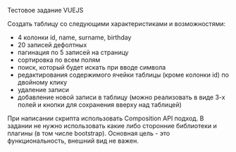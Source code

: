Тестовое задание VUEJS

Создать таблицу со следующими характеристиками и возможностями:


- 4 колонки id, name, surname, birthday
- 20 записей дефолтных
- пагинация по 5 записей на страницу
- сортировка по всем полям
- поиск, который будет искать при вводе символа
- редактирования содержимого ячейки таблицы (кроме колонки id) по двойному клику 
- удаление записи
- добавление новой записи в таблицу (можно реализовать в виде 3-х полей и кнопки для сохранения вверху над таблицей)



При написании скрипта использовать Composition API подход. В задании не нужно использовать какие либо сторонние библиотеки и плагины (в том числе bootstrap). Основная цель - это функциональность, внешний вид не важен.
